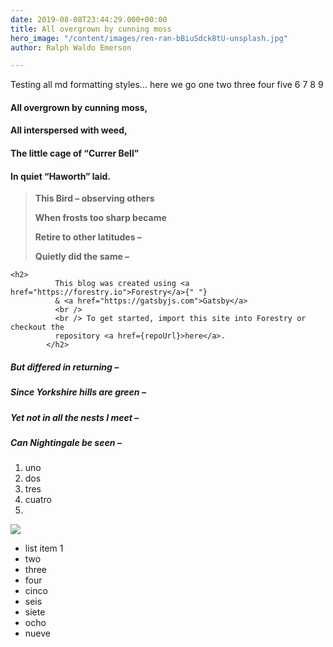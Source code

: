 ```yaml
---
date: 2019-08-08T23:44:29.000+00:00
title: All overgrown by cunning moss
hero_image: "/content/images/ren-ran-bBiuSdck8tU-unsplash.jpg"
author: Ralph Waldo Emerson

---
```

Testing all md formatting styles... here we go one two three four five 6 7 8 9

#### All overgrown by cunning moss,

#### All interspersed with weed,

#### The little cage of “Currer Bell”

#### In quiet “Haworth” laid.

> **This Bird – observing others**
>
> **When frosts too sharp became**
>
> **Retire to other latitudes –**
>
> **Quietly did the same –**

    <h2>
              This blog was created using <a href="https://forestry.io">Forestry</a>{" "}
              & <a href="https://gatsbyjs.com">Gatsby</a>
              <br />
              <br /> To get started, import this site into Forestry or checkout the
              repository <a href={repoUrl}>here</a>.
            </h2>

##### But differed in returning –

##### Since Yorkshire hills are green –

##### Yet not in all the nests I meet –

##### Can Nightingale be seen –

1. uno
2. dos
3. tres
4. cuatro
5. 

![](/src/content/images/sharon-mccutcheon-Th_WZMUPnO4-unsplash.jpg)

* list item 1
* two
* three
* four
* cinco
* seis
* siete
* ocho
* nueve